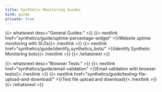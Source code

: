 ```yaml
---
title: Synthetic Monitoring Guides
kind: guide
private: true
---
```


{{< whatsnext desc="General Guides:" >}}
    {{< nextlink href="synthetics/guide/uptime-percentage-widget" >}}Website uptime monitoring with SLOs{{< /nextlink >}}
    {{< nextlink href="synthetics/guide/identify_synthetics_bots/" >}}Identify Synthetic Monitoring bots{{< /nextlink >}}
{{< /whatsnext >}}

{{< whatsnext desc="Browser Tests:" >}}
    {{< nextlink href="synthetics/guide/email-validation" >}}Email validation with browser tests{{< /nextlink >}}
    {{< nextlink href="synthetics/guide/testing-file-upload-and-download/" >}}Test file upload and download{{< /nextlink >}}
{{< /whatsnext >}}
